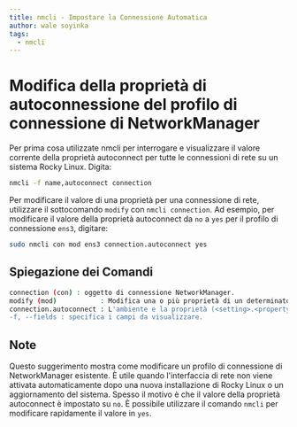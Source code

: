 ```yaml
---
title: nmcli - Impostare la Connessione Automatica
author: wale soyinka
tags:
  - nmcli
---
```


# Modifica della proprietà di autoconnessione del profilo di connessione di NetworkManager

Per prima cosa utilizzate nmcli per interrogare e visualizzare il valore corrente della proprietà autoconnect per tutte le connessioni di rete su un sistema Rocky Linux. Digita:

```bash
nmcli -f name,autoconnect connection 
```

Per modificare il valore di una proprietà per una connessione di rete, utilizzare il sottocomando `modify` con `nmcli connection`. Ad esempio, per modificare il valore della proprietà autoconnect da `no` a `yes` per il profilo di connessione `ens3`, digitare:

```bash
sudo nmcli con mod ens3 connection.autoconnect yes
```

## Spiegazione dei Comandi

```bash
connection (con) : oggetto di connessione NetworkManager. 
modify (mod)           : Modifica una o più proprietà di un determinato profilo di connessione.
connection.autoconnect : L'ambiente e la proprietà (<setting>.<property>)
-f, --fields : specifica i campi da visualizzare.
```

## Note

Questo suggerimento mostra come modificare un profilo di connessione di NetworkManager esistente. È utile quando l'interfaccia di rete non viene attivata automaticamente dopo una nuova installazione di Rocky Linux o un aggiornamento del sistema. Spesso il motivo è che il valore della proprietà autoconnect è impostato su `no`. È possibile utilizzare il comando `nmcli` per modificare rapidamente il valore in `yes`.  
